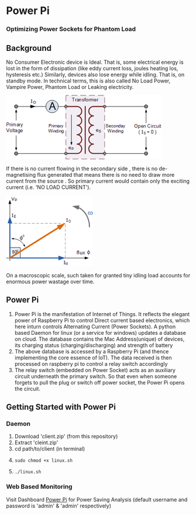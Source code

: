 # Power Pi
### Optimizing Power Sockets for Phantom Load

## Background

No Consumer Electronic device is Ideal. That is, some electrical energy is lost in the form of dissipation (like eddy current loss, joules heating los, hysteresis etc.) Similarly, devices also lose energy while idling. That is, on standby mode. In technical terms, this is also called No Load Power, Vampire Power, Phantom Load or Leaking electricity.

![Transformer](https://github.com/Knapsacks/power-pi/blob/master/resources/transformer.gif)

If there is no current flowing in the secondary side , there is no de-magnetising flux generated that means there is no need to draw more current from the source . So primary current would contain only the exciting current (i.e. 'NO LOAD CURRENT').

![Phasor diagram to demonstrate no-load power factor](https://github.com/Knapsacks/power-pi/blob/master/resources/phasor.gif)

On a macroscopic scale, such taken for granted tiny idling load accounts for enormous power wastage over time.

## Power Pi 

1. Power Pi is the manifestation of Internet of Things. It reflects the elegant power of Raspberry Pi to control Direct current based electronics, which here inturn controls Alternating Current (Power Sockets). A python based Daemon for linux (or a service for windows) updates a database on cloud. The database contains the Mac Address(unique) of devices, its charging status (charging/discharging) and strength of battery
2. The above database is accessed by a Raspberry Pi (and thence implementing the core essence of IoT). The data received is then processed on raspberry pi to control a relay switch accordingly
3. The relay switch (embedded on Power Socket) acts as an auxiliary circuit underneath the primary switch. So that even when someone forgets to pull the plug or switch off power socket, the Power Pi opens the circuit.

## Getting Started with Power Pi

### Daemon

1. Download 'client.zip' (from this repository)
2. Extract 'cleint.zip'
3. cd path/to/client (in terminal)
4. ```
   sudo chmod +x linux.sh
   
5. ```
   ./linux.sh

### Web Based Monitoring

Visit Dashboard [Power Pi](http://knapsacks.github.io/power-pi/) for Power Saving Analysis
(default username and password is 'admin' & 'admin' respectively)
